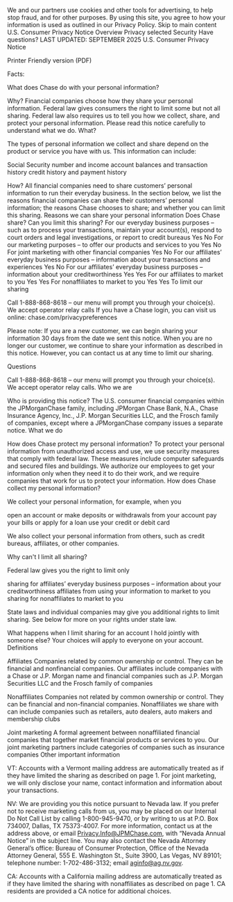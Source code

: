 We and our partners use cookies and other tools for advertising, to help stop fraud, and for other purposes. By using this site, you agree to how your information is used as outlined in our Privacy Policy.
Skip to main content
U.S. Consumer Privacy Notice
Overview
Privacy
selected
Security
Have questions?
LAST UPDATED: SEPTEMBER 2025
U.S. Consumer Privacy Notice

Printer Friendly version (PDF)

Facts:
	
What does Chase do with your personal information?

Why?	Financial companies choose how they share your personal information. Federal law gives consumers the right to limit some but not all sharing. Federal law also requires us to tell you how we collect, share, and protect your personal information. Please read this notice carefully to understand what we do.
What?	

The types of personal information we collect and share depend on the product or service you have with us. This information can include:

Social Security number and income
account balances and transaction history
credit history and payment history


How?	All financial companies need to share customers’ personal information to run their everyday business. In the section below, we list the reasons financial companies can share their customers’ personal information; the reasons Chase chooses to share; and whether you can limit this sharing.
Reasons we can share your personal information	Does Chase share?	Can you limit this sharing?
For our everyday business purposes – such as to process your transactions, maintain your account(s), respond to court orders and legal investigations, or report to credit bureaus	Yes	No
For our marketing purposes – to offer our products and services to you	Yes	No
For joint marketing with other financial companies	Yes	No
For our affiliates’ everyday business purposes – information about your transactions and experiences	Yes	No
For our affiliates’ everyday business purposes – information about your creditworthiness	Yes	Yes
For our affiliates to market to you	Yes	Yes
For nonaffiliates to market to you	Yes	Yes
To limit our sharing


Call 1-888-868-8618 – our menu will prompt you through your choice(s). We accept operator relay calls
If you have a Chase login, you can visit us online: chase.com/privacypreferences

Please note: If you are a new customer, we can begin sharing your information 30 days from the date we sent this notice. When you are no longer our customer, we continue to share your information as described in this notice. However, you can contact us at any time to limit our sharing.

Questions

Call 1-888-868-8618 – our menu will prompt you through your choice(s). We accept operator relay calls.
Who we are

Who is providing this notice?	The U.S. consumer financial companies within the JPMorganChase family, including JPMorgan Chase Bank, N.A., Chase Insurance Agency, Inc., J.P. Morgan Securities LLC, and the Frosch family of companies, except where a JPMorganChase company issues a separate notice.
What we do

How does Chase protect my personal information?	To protect your personal information from unauthorized access and use, we use security measures that comply with federal law. These measures include computer safeguards and secured files and buildings. We authorize our employees to get your information only when they need it to do their work, and we require companies that work for us to protect your information.
How does Chase collect my personal information?	

We collect your personal information, for example, when you

open an account or make deposits or withdrawals from your account
pay your bills or apply for a loan
use your credit or debit card

We also collect your personal information from others, such as credit bureaus, affiliates, or other companies.


Why can't I limit all sharing?	

Federal law gives you the right to limit only

sharing for affiliates’ everyday business purposes – information about your creditworthiness
affiliates from using your information to market to you
sharing for nonaffiliates to market to you

State laws and individual companies may give you additional rights to limit sharing. See below for more on your rights under state law.


What happens when I limit sharing for an account I hold jointly with someone else?	Your choices will apply to everyone on your account.
Definitions

Affiliates	Companies related by common ownership or control. They can be financial and nonfinancial companies.
Our affiliates include companies with a Chase or J.P. Morgan name and financial companies such as J.P. Morgan Securities LLC and the Frosch family of companies

Nonaffiliates	Companies not related by common ownership or control. They can be financial and non-financial companies.
Nonaffiliates we share with can include companies such as retailers, auto dealers, auto makers and membership clubs

Joint marketing	A formal agreement between nonaffiliated financial companies that together market financial products or services to you.
Our joint marketing partners include categories of companies such as insurance companies
Other important information



VT: Accounts with a Vermont mailing address are automatically treated as if they have limited the sharing as described on page 1. For joint marketing, we will only disclose your name, contact information and information about your transactions.




NV: We are providing you this notice pursuant to Nevada law. If you prefer not to receive marketing calls from us, you may be placed on our Internal Do Not Call List by calling 1-800-945-9470, or by writing to us at P.O. Box 734007, Dallas, TX 75373-4007. For more information, contact us at the address above, or email Privacy.Info@JPMChase.com, with “Nevada Annual Notice” in the subject line. You may also contact the Nevada Attorney General’s office: Bureau of Consumer Protection, Office of the Nevada Attorney General, 555 E. Washington St., Suite 3900, Las Vegas, NV 89101; telephone number: 1-702-486-3132; email aginfo@ag.nv.gov.




CA: Accounts with a California mailing address are automatically treated as if they have limited the sharing with nonaffiliates as described on page 1. CA residents are provided a CA notice for additional choices.